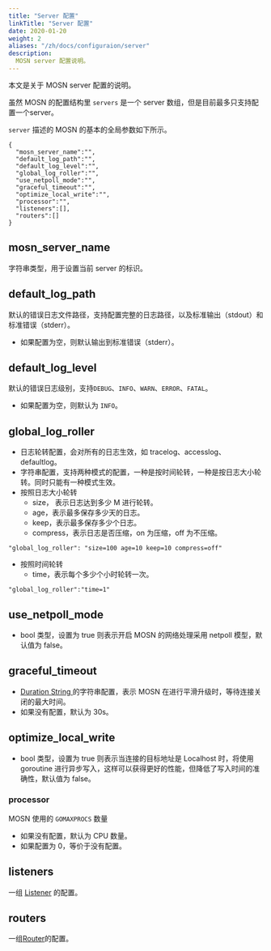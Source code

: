 ```yaml
---
title: "Server 配置"
linkTitle: "Server 配置"
date: 2020-01-20
weight: 2
aliases: "/zh/docs/configuraion/server"
description: 
  MOSN server 配置说明。
---
```


本文是关于 MOSN server 配置的说明。

虽然 MOSN 的配置结构里 `servers` 是一个 server 数组，但是目前最多只支持配置一个server。

`server` 描述的 MOSN 的基本的全局参数如下所示。

```josn
{
  "mosn_server_name":"",
  "default_log_path":"",
  "default_log_level":"",
  "global_log_roller":"",
  "use_netpoll_mode":"",
  "graceful_timeout":"",
  "optimize_local_write":"",
  "processor":"",
  "listeners":[],
  "routers":[]
}
```

## mosn_server_name

字符串类型，用于设置当前 server 的标识。

## default_log_path

默认的错误日志文件路径，支持配置完整的日志路径，以及标准输出（stdout）和标准错误（stderr）。

- 如果配置为空，则默认输出到标准错误（stderr）。

## default_log_level

默认的错误日志级别，支持`DEBUG`、`INFO`、`WARN`、`ERROR`、`FATAL`。

- 如果配置为空，则默认为 `INFO`。

## global_log_roller

- 日志轮转配置，会对所有的日志生效，如 tracelog、accesslog、defaultlog。
- 字符串配置，支持两种模式的配置，一种是按时间轮转，一种是按日志大小轮转。同时只能有一种模式生效。
- 按照日志大小轮转
  - size， 表示日志达到多少 M 进行轮转。
  - age，表示最多保存多少天的日志。
  - keep，表示最多保存多少个日志。
  - compress，表示日志是否压缩，on 为压缩，off 为不压缩。

```
"global_log_roller": "size=100 age=10 keep=10 compress=off"
```

- 按照时间轮转
  - time，表示每个多少个小时轮转一次。

```
"global_log_roller":"time=1"
```

## use_netpoll_mode

- bool 类型，设置为 true 则表示开启 MOSN 的网络处理采用 netpoll 模型，默认值为 false。

## graceful_timeout

- [Duration String ](../custom#duration-string)的字符串配置，表示 MOSN 在进行平滑升级时，等待连接关闭的最大时间。
- 如果没有配置，默认为 30s。

## optimize_local_write

- bool 类型，设置为 true 则表示当连接的目标地址是 Localhost 时，将使用 goroutine 进行异步写入，这样可以获得更好的性能，但降低了写入时间的准确性，默认值为 false。

### processor

MOSN 使用的 `GOMAXPROCS` 数量
- 如果没有配置，默认为 CPU 数量。
- 如果配置为 0，等价于没有配置。

## listeners

一组 [Listener](./listener) 的配置。

## routers

一组[Router](./router)的配置。
